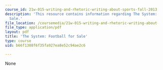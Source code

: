 ```yaml
---
course_id: 21w-015-writing-and-rhetoric-writing-about-sports-fall-2013
description: 'This resource contains information regarding The System: Football for
  Sale.'
file_location: /coursemedia/21w-015-writing-and-rhetoric-writing-about-sports-fall-2013/b66f1388f6f35fa927ea8e52c94ae2c6_MIT21W_015F13_ChrsofMaFin2.pdf
file_type: application/pdf
layout: pdf
title: 'The System: Football for Sale'
type: course
uid: b66f1388f6f35fa927ea8e52c94ae2c6

---
```

None